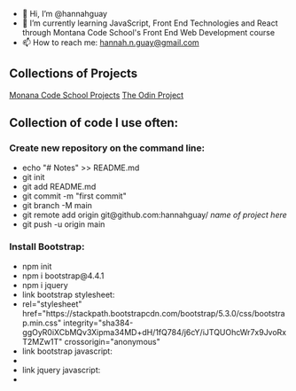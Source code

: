 - 👋 Hi, I’m @hannahguay
- 🌱 I’m currently learning JavaScript, Front End Technologies and React through Montana Code School's Front End Web Development course
- 📫 How to reach me: hannah.n.guay@gmail.com

<h2>Collections of Projects</h2>
<a href="https://github.com/hannahguay?tab=repositories&q=Week&type=&language=&sort=">Monana Code School Projects</a>
<a href="https://github.com/hannahguay?tab=repositories&q=odin&type=&language=&sort=">The Odin Project</a>

<h2>Collection of code I use often:</h2>
<h3>Create new repository on the command line:</h3>
<ul>
  <li>echo "# Notes" >> README.md</li>
  <li>git init</li>
  <li>git add README.md</li>
  <li>git commit -m "first commit"</li>
  <li>git branch -M main</li>
  <li>git remote add origin git@github.com:hannahguay/ <em>name of project here</em></li>
  <li>git push -u origin main</li>
</ul>

<h3>Install Bootstrap:</h3>
<ul>
  <li>npm init</li>
  <li>npm i bootstrap@4.4.1</li>
  <li>npm i jquery</li>
  <li>link bootstrap stylesheet:</li>
  <li>rel="stylesheet" href="https://stackpath.bootstrapcdn.com/bootstrap/5.3.0/css/bootstrap.min.css" integrity="sha384-ggOyR0iXCbMQv3Xipma34MD+dH/1fQ784/j6cY/iJTQUOhcWr7x9JvoRxT2MZw1T" crossorigin="anonymous" </li>
  <li>link bootstrap javascript:</li>
  <li> <script src="node_modules/bootstrap/dist/js/bootstrap.bundle.js"></script> </li>
  <li>link jquery javascript:</li>
  <li> <script src="node_modules/jquery/dist/jquery.js"></script> </li>
 
</ul>

